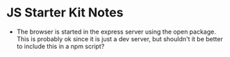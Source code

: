# JS Starter Kit Notes

- The browser is started in the express server using the open package. This is probably ok since it is just a dev server, but shouldn't it be better to include this in a npm script?
